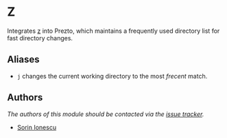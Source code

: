 Z
=

Integrates [z][1] into Prezto, which maintains a frequently used directory
list for fast directory changes.

Aliases
-------

  - `j` changes the current working directory to the most *frecent* match.

Authors
-------

*The authors of this module should be contacted via the [issue tracker][2].*

  - [Sorin Ionescu](https://github.com/sorin-ionescu)

[1]: https://github.com/rupa/z
[2]: https://github.com/sorin-ionescu/prezto/issues

